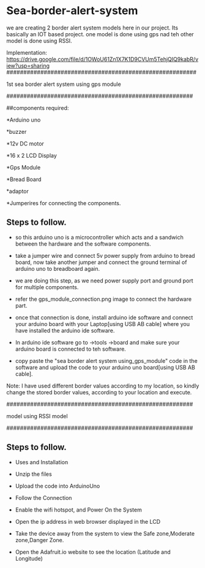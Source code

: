# Sea-border-alert-system

we are creating 2 border alert system models here in our project. Its basically an IOT based project. one model is done using gps nad teh other model is done using RSSI.

Implementation: https://drive.google.com/file/d/1OWoU61Zn1X7K1D9CVUm5TehjQIQ9kabR/view?usp=sharing
########################################################

1st sea border alert system using gps module

#######################################################

##components required:

*Arduino uno

*buzzer

*12v DC motor

*16 x 2 LCD Display

*Gps Module

*Bread Board

*adaptor

*Jumperires for connecting the components.

## Steps to follow.
* so this arduino uno is a microcontroller which acts and a sandwich between the hardware and the software components.

* take a jumper wire and connect 5v power supply from arduino to bread board, now take another jumper and connect the ground terminal of arduino uno to breadboard again.

* we are doing this step, as we need power supply port and ground port for multiple components.

* refer the gps_module_connection.png image to connect the hardware part.

* once that connection is done, install arduino ide software and connect your arduino board 
with your Laptop[using USB AB cable] where you have installed the arduino ide software. 

* In arduino ide software go to ->tools ->board and make sure your arduino board is connected to teh software.

* copy paste the "sea border alert system using_gps_module" code in the software and upload the code to your arduino uno board[using USB AB cable].

Note:
I have used different border values according to my location, so kindly change the stored border values, according to your location and execute.


#######################################################

model using RSSI model


#######################################################
## Steps to follow.

* Uses and Installation

* Unzip the files

* Upload the code into ArduinoUno

* Follow the Connection

* Enable the wifi  hotspot, and Power On the System 

* Open the ip address in web browser displayed in the LCD

* Take the device away from the system to view the Safe zone,Moderate zone,Danger Zone.

* Open the Adafruit.io website to see the location (Latitude and Longitude)


